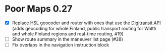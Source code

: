 Poor Maps 0.27
==============

* [x] Replace HSL geocoder and router with ones that use the
      [Digitransit API][0.27a] (adds geocoding for whole Finland, public
      transport routing for Waltti and whole Finland regions and
      real-time routing, #19)
* [ ] Show route summary in the maneuver list page (#28)
* [ ] Fix overlaps in the navigation instruction block

[0.27a]: https://digitransit.fi/en/developers/
